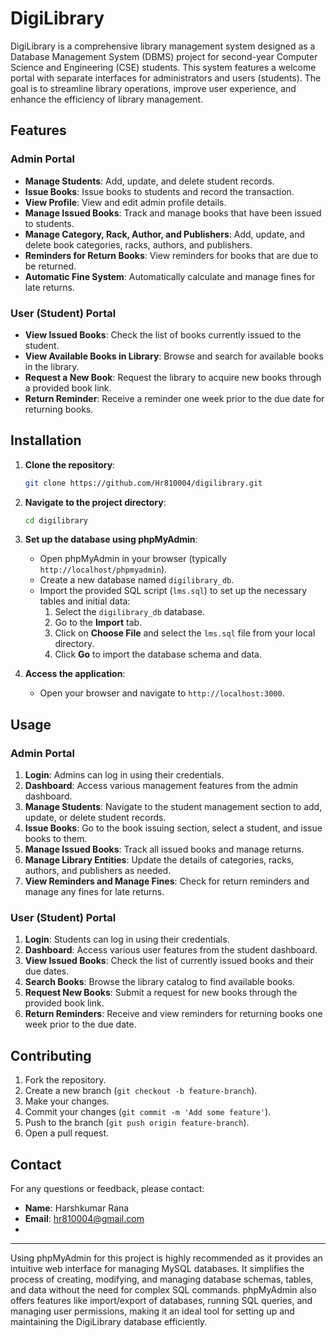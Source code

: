 # DigiLibrary

DigiLibrary is a comprehensive library management system designed as a Database Management System (DBMS) project for second-year Computer Science and Engineering (CSE) students. This system features a welcome portal with separate interfaces for administrators and users (students). The goal is to streamline library operations, improve user experience, and enhance the efficiency of library management.

## Features

### Admin Portal
- **Manage Students**: Add, update, and delete student records.
- **Issue Books**: Issue books to students and record the transaction.
- **View Profile**: View and edit admin profile details.
- **Manage Issued Books**: Track and manage books that have been issued to students.
- **Manage Category, Rack, Author, and Publishers**: Add, update, and delete book categories, racks, authors, and publishers.
- **Reminders for Return Books**: View reminders for books that are due to be returned.
- **Automatic Fine System**: Automatically calculate and manage fines for late returns.

### User (Student) Portal
- **View Issued Books**: Check the list of books currently issued to the student.
- **View Available Books in Library**: Browse and search for available books in the library.
- **Request a New Book**: Request the library to acquire new books through a provided book link.
- **Return Reminder**: Receive a reminder one week prior to the due date for returning books.

## Installation

1. **Clone the repository**:
    ```sh
    git clone https://github.com/Hr810004/digilibrary.git
    ```
2. **Navigate to the project directory**:
    ```sh
    cd digilibrary
    ```
3. **Set up the database using phpMyAdmin**:
    - Open phpMyAdmin in your browser (typically `http://localhost/phpmyadmin`).
    - Create a new database named `digilibrary_db`.
    - Import the provided SQL script (`lms.sql`) to set up the necessary tables and initial data:
      1. Select the `digilibrary_db` database.
      2. Go to the **Import** tab.
      3. Click on **Choose File** and select the `lms.sql` file from your local directory.
      4. Click **Go** to import the database schema and data.
         
4. **Access the application**:
    - Open your browser and navigate to `http://localhost:3000`.

## Usage

### Admin Portal
1. **Login**: Admins can log in using their credentials.
2. **Dashboard**: Access various management features from the admin dashboard.
3. **Manage Students**: Navigate to the student management section to add, update, or delete student records.
4. **Issue Books**: Go to the book issuing section, select a student, and issue books to them.
5. **Manage Issued Books**: Track all issued books and manage returns.
6. **Manage Library Entities**: Update the details of categories, racks, authors, and publishers as needed.
7. **View Reminders and Manage Fines**: Check for return reminders and manage any fines for late returns.

### User (Student) Portal
1. **Login**: Students can log in using their credentials.
2. **Dashboard**: Access various user features from the student dashboard.
3. **View Issued Books**: Check the list of currently issued books and their due dates.
4. **Search Books**: Browse the library catalog to find available books.
5. **Request New Books**: Submit a request for new books through the provided book link.
6. **Return Reminders**: Receive and view reminders for returning books one week prior to the due date.

## Contributing

1. Fork the repository.
2. Create a new branch (`git checkout -b feature-branch`).
3. Make your changes.
4. Commit your changes (`git commit -m 'Add some feature'`).
5. Push to the branch (`git push origin feature-branch`).
6. Open a pull request.

## Contact

For any questions or feedback, please contact:
- **Name**: Harshkumar Rana
- **Email**: hr810004@gmail.com
- 

---

Using phpMyAdmin for this project is highly recommended as it provides an intuitive web interface for managing MySQL databases. It simplifies the process of creating, modifying, and managing database schemas, tables, and data without the need for complex SQL commands. phpMyAdmin also offers features like import/export of databases, running SQL queries, and managing user permissions, making it an ideal tool for setting up and maintaining the DigiLibrary database efficiently.
